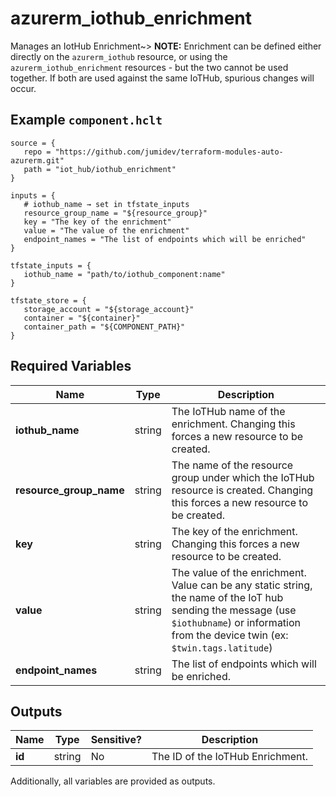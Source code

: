 # azurerm_iothub_enrichment

Manages an IotHub Enrichment~> **NOTE:** Enrichment can be defined either directly on the `azurerm_iothub` resource, or using the `azurerm_iothub_enrichment` resources - but the two cannot be used together. If both are used against the same IoTHub, spurious changes will occur.

## Example `component.hclt`

```hcl
source = {
   repo = "https://github.com/jumidev/terraform-modules-auto-azurerm.git"   
   path = "iot_hub/iothub_enrichment"   
}

inputs = {
   # iothub_name → set in tfstate_inputs
   resource_group_name = "${resource_group}"   
   key = "The key of the enrichment"   
   value = "The value of the enrichment"   
   endpoint_names = "The list of endpoints which will be enriched"   
}

tfstate_inputs = {
   iothub_name = "path/to/iothub_component:name"   
}

tfstate_store = {
   storage_account = "${storage_account}"   
   container = "${container}"   
   container_path = "${COMPONENT_PATH}"   
}

```

## Required Variables

| Name | Type |  Description |
| ---- | --------- |  ----------- |
| **iothub_name** | string |  The IoTHub name of the enrichment. Changing this forces a new resource to be created. | 
| **resource_group_name** | string |  The name of the resource group under which the IoTHub resource is created. Changing this forces a new resource to be created. | 
| **key** | string |  The key of the enrichment. Changing this forces a new resource to be created. | 
| **value** | string |  The value of the enrichment. Value can be any static string, the name of the IoT hub sending the message (use `$iothubname`) or information from the device twin (ex: `$twin.tags.latitude`) | 
| **endpoint_names** | string |  The list of endpoints which will be enriched. | 



## Outputs

| Name | Type | Sensitive? | Description |
| ---- | ---- | --------- | --------- |
| **id** | string | No  | The ID of the IoTHub Enrichment. | 

Additionally, all variables are provided as outputs.
